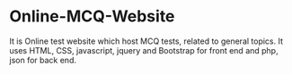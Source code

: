 # Online-MCQ-Website
It is Online test website which host MCQ tests, related to general topics.  It uses HTML, CSS, javascript, jquery and Bootstrap for front end and php, json for back end.
